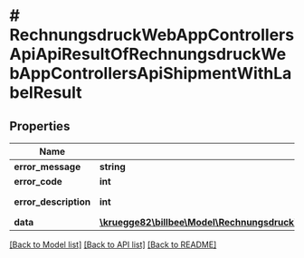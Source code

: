# # RechnungsdruckWebAppControllersApiApiResultOfRechnungsdruckWebAppControllersApiShipmentWithLabelResult

## Properties

Name | Type | Description | Notes
------------ | ------------- | ------------- | -------------
**error_message** | **string** |  | [optional]
**error_code** | **int** |  | [optional]
**error_description** | **int** |  | [optional] [readonly]
**data** | [**\kruegge82\billbee\Model\RechnungsdruckWebAppControllersApiShipmentWithLabelResult**](RechnungsdruckWebAppControllersApiShipmentWithLabelResult.md) |  | [optional]

[[Back to Model list]](../../README.md#models) [[Back to API list]](../../README.md#endpoints) [[Back to README]](../../README.md)
